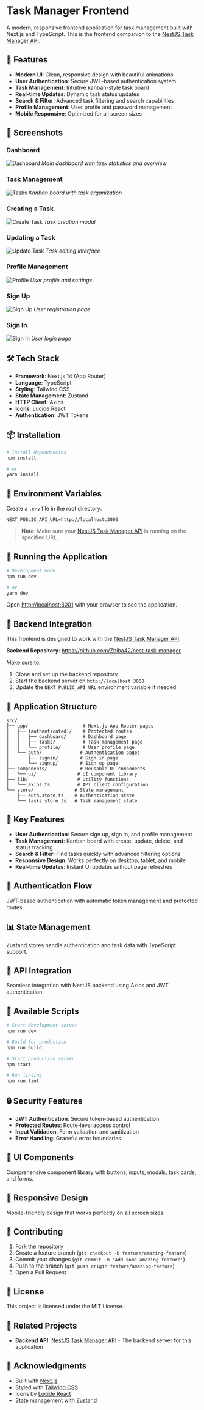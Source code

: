 # Task Manager Frontend

A modern, responsive frontend application for task management built with Next.js and TypeScript. This is the frontend companion to the [NestJS Task Manager API](https://github.com/Zbiba42/nest-task-manager).

## 🚀 Features

- **Modern UI**: Clean, responsive design with beautiful animations
- **User Authentication**: Secure JWT-based authentication system
- **Task Management**: Intuitive kanban-style task board
- **Real-time Updates**: Dynamic task status updates
- **Search & Filter**: Advanced task filtering and search capabilities
- **Profile Management**: User profile and password management
- **Mobile Responsive**: Optimized for all screen sizes

## 📸 Screenshots


### Dashboard
![Dashboard](./screenshots/dashboard.png)
*Main dashboard with task statistics and overview*

### Task Management
![Tasks](./screenshots/tasks.png)
*Kanban board with task organization*

### Creating a Task
![Create Task](./screenshots/create-task.png)
*Task creation modal*

### Updating a Task
![Update Task](./screenshots/update-task.png)
*Task editing interface*

### Profile Management
![Profile](./screenshots/profile.png)
*User profile and settings*

### Sign Up
![Sign Up](./screenshots/signup.png)
*User registration page*

### Sign In
![Sign In](./screenshots/signin.png)
*User login page*

## 🛠️ Tech Stack

- **Framework**: Next.js 14 (App Router)
- **Language**: TypeScript
- **Styling**: Tailwind CSS
- **State Management**: Zustand
- **HTTP Client**: Axios
- **Icons**: Lucide React
- **Authentication**: JWT Tokens

## 📦 Installation

```bash
# Install dependencies
npm install

# or
yarn install
```

## 🔧 Environment Variables

Create a `.env` file in the root directory:

```env
NEXT_PUBLIC_API_URL=http://localhost:3000
```

> **Note**: Make sure your [NestJS Task Manager API](https://github.com/Zbiba42/nest-task-manager) is running on the specified URL.

## 🏃 Running the Application

```bash
# Development mode
npm run dev

# or
yarn dev
```

Open [http://localhost:3001](http://localhost:3001) with your browser to see the application.

## 🔗 Backend Integration

This frontend is designed to work with the [NestJS Task Manager API](https://github.com/Zbiba42/nest-task-manager). 

**Backend Repository**: https://github.com/Zbiba42/nest-task-manager

Make sure to:
1. Clone and set up the backend repository
2. Start the backend server on `http://localhost:3000`
3. Update the `NEXT_PUBLIC_API_URL` environment variable if needed

## 📱 Application Structure

```
src/
├── app/                    # Next.js App Router pages
│   ├── (authenticated)/    # Protected routes
│   │   ├── dashboard/      # Dashboard page
│   │   ├── tasks/          # Task management page
│   │   └── profile/        # User profile page
│   └── auth/              # Authentication pages
│       ├── signin/        # Sign in page
│       └── signup/        # Sign up page
├── components/            # Reusable UI components
│   └── ui/               # UI component library
├── lib/                  # Utility functions
│   └── axios.ts          # API client configuration
└── store/               # State management
    ├── auth.store.ts    # Authentication state
    └── tasks.store.ts   # Task management state
```

## 🎨 Key Features

- **User Authentication**: Secure sign up, sign in, and profile management
- **Task Management**: Kanban board with create, update, delete, and status tracking
- **Search & Filter**: Find tasks quickly with advanced filtering options
- **Responsive Design**: Works perfectly on desktop, tablet, and mobile
- **Real-time Updates**: Instant UI updates without page refreshes

## 🔐 Authentication Flow

JWT-based authentication with automatic token management and protected routes.

## 📊 State Management

Zustand stores handle authentication and task data with TypeScript support.

## 🎯 API Integration

Seamless integration with NestJS backend using Axios and JWT authentication.

## 🧪 Available Scripts

```bash
# Start development server
npm run dev

# Build for production
npm run build

# Start production server
npm start

# Run linting
npm run lint
```

## 🔒 Security Features

- **JWT Authentication**: Secure token-based authentication
- **Protected Routes**: Route-level access control
- **Input Validation**: Form validation and sanitization
- **Error Handling**: Graceful error boundaries

## 🎨 UI Components

Comprehensive component library with buttons, inputs, modals, task cards, and forms.

## 📱 Responsive Design

Mobile-friendly design that works perfectly on all screen sizes.


## 🤝 Contributing

1. Fork the repository
2. Create a feature branch (`git checkout -b feature/amazing-feature`)
3. Commit your changes (`git commit -m 'Add some amazing feature'`)
4. Push to the branch (`git push origin feature/amazing-feature`)
5. Open a Pull Request

## 📄 License

This project is licensed under the MIT License.

## 🔗 Related Projects

- **Backend API**: [NestJS Task Manager API](https://github.com/Zbiba42/nest-task-manager) - The backend server for this application

## 🙏 Acknowledgments

- Built with [Next.js](https://nextjs.org/)
- Styled with [Tailwind CSS](https://tailwindcss.com/)
- Icons by [Lucide React](https://lucide.dev/)
- State management with [Zustand](https://zustand-demo.pmnd.rs/)
